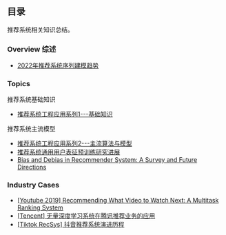 ## 目录

推荐系统相关知识总结。

### Overview 综述
- [2022年推荐系统序列建模趋势](https://mp.weixin.qq.com/s/m-r7VFL4ynyYggZ7XAzXRg)

### Topics

推荐系统基础知识
- [推荐系统工程应用系列1---基础知识](https://zhuanlan.zhihu.com/p/420665945)

推荐系统主流模型
- [推荐系统工程应用系列2---主流算法与模型](https://zhuanlan.zhihu.com/p/420681378)
- [推荐系统通用用户表征预训练研究进展](https://mp.weixin.qq.com/s/8MlELBKvBbr7rvYTAdXqEQ)
- [Bias and Debias in Recommender System: A Survey and Future Directions](https://arxiv.org/pdf/2010.03240.pdf)

### Industry Cases 
- [[Youtube 2019] Recommending What Video to Watch Next: A Multitask Ranking System](https://daiwk.github.io/assets/youtube-multitask.pdf)
- [[Tencent] 无量深度学习系统在腾讯推荐业务的应用](https://mp.weixin.qq.com/s/FNQ2jocMZNXp_euEPqLUEw)
- [[Tiktok RecSys] 抖音推荐系统演进历程](https://mp.weixin.qq.com/s?__biz=MjM5MDE0Mjc4MA==&mid=2651093914&idx=1&sn=1db40c41a66261ab3cf91789b5d67b09&chksm=bdb983c98ace0adf27e1bebe3415347d36b917916580e5bd4522496da88260e3dc852ff6d3f2&scene=27#wechat_redirect)


